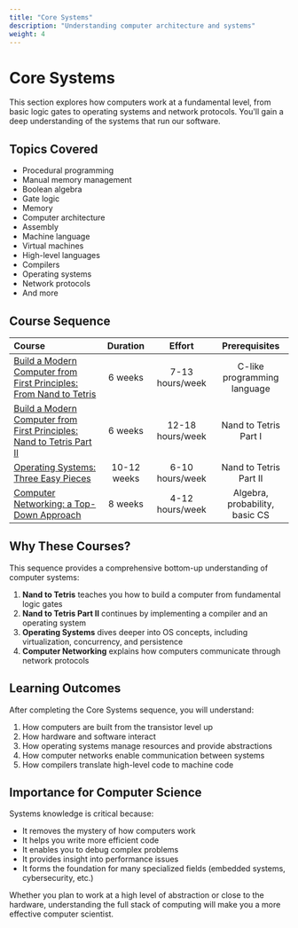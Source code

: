 ```yaml
---
title: "Core Systems"
description: "Understanding computer architecture and systems"
weight: 4
---
```


# Core Systems

This section explores how computers work at a fundamental level, from basic logic gates to operating systems and network protocols. You'll gain a deep understanding of the systems that run our software.

## Topics Covered

- Procedural programming
- Manual memory management
- Boolean algebra
- Gate logic
- Memory
- Computer architecture
- Assembly
- Machine language
- Virtual machines
- High-level languages
- Compilers
- Operating systems
- Network protocols
- And more

## Course Sequence

| Course | Duration | Effort | Prerequisites |
| :--- | :---: | :---: | :---: |
| [Build a Modern Computer from First Principles: From Nand to Tetris](https://www.coursera.org/learn/build-a-computer) | 6 weeks | 7-13 hours/week | C-like programming language |
| [Build a Modern Computer from First Principles: Nand to Tetris Part II](https://www.coursera.org/learn/nand2tetris2) | 6 weeks | 12-18 hours/week | Nand to Tetris Part I |
| [Operating Systems: Three Easy Pieces](https://pages.cs.wisc.edu/~remzi/OSTEP/) | 10-12 weeks | 6-10 hours/week | Nand to Tetris Part II |
| [Computer Networking: a Top-Down Approach](http://gaia.cs.umass.edu/kurose_ross/online_lectures.htm) | 8 weeks | 4-12 hours/week | Algebra, probability, basic CS |

## Why These Courses?

This sequence provides a comprehensive bottom-up understanding of computer systems:

1. **Nand to Tetris** teaches you how to build a computer from fundamental logic gates
2. **Nand to Tetris Part II** continues by implementing a compiler and an operating system
3. **Operating Systems** dives deeper into OS concepts, including virtualization, concurrency, and persistence
4. **Computer Networking** explains how computers communicate through network protocols

## Learning Outcomes

After completing the Core Systems sequence, you will understand:

1. How computers are built from the transistor level up
2. How hardware and software interact
3. How operating systems manage resources and provide abstractions
4. How computer networks enable communication between systems
5. How compilers translate high-level code to machine code

## Importance for Computer Science

Systems knowledge is critical because:

- It removes the mystery of how computers work
- It helps you write more efficient code
- It enables you to debug complex problems
- It provides insight into performance issues
- It forms the foundation for many specialized fields (embedded systems, cybersecurity, etc.)

Whether you plan to work at a high level of abstraction or close to the hardware, understanding the full stack of computing will make you a more effective computer scientist. 